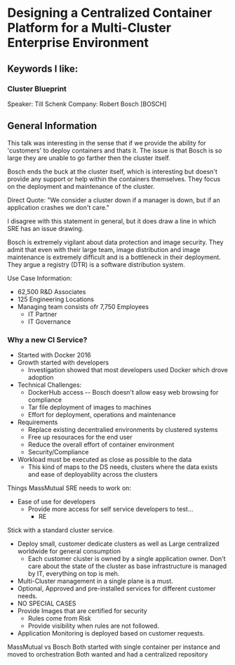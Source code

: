 # Designing a Centralized Container Platform for a Multi-Cluster Enterprise Environment
## Keywords I like:
### Cluster Blueprint

Speaker: Till Schenk
Company: Robert Bosch [BOSCH]

## General Information
This talk was interesting in the sense that if we provide the ability for 'customers' to deploy containers and thats it. The issue is that Bosch is so large they are unable to go farther then the cluster itself.

Bosch ends the buck at the cluster itself, which is interesting but doesn't provide any support or help within the containers themselves.  They focus on the deployment and maintenance of the cluster.

Direct Quote: "We consider a cluster down if a manager is down, but if an application crashes we don't care."

I disagree with this statement in general, but it does draw a line in which SRE has an issue drawing.

Bosch is extremely vigilant about data protection and image security. They admit that even with their large team, image distribution and image maintenance is extremely difficult and is a bottleneck in their deployment.  They argue a registry (DTR) is a software distribution system.




Use Case Information:
- 62,500 R&D Associates
- 125 Engineering Locations
- Managing team consists ofr 7,750 Employees
    - IT Partner
    - IT Governance

### Why a new CI Service?
- Started with Docker 2016
- Growth started with developers
    + Investigation showed that most developers used Docker which drove adoption
- Technical Challenges:
    + DockerHub access -- Bosch doesn't allow easy web browsing for compliance
    + Tar file deployment of images to machines
    + Effort for deployment, operations and maintenance
- Requirements
    + Replace existing decentralied environments by clustered systems
    + Free up resouraces for the end user
    + Reduce the overall effort of container environment
    + Security/Compliance
- Workload must be executed as close as possible to the data
    + This kind of maps to the DS needs, clusters where the data exists and ease of deployability across the clusters

Things MassMutual SRE needs to work on:
- Ease of use for developers
    + Provide more access for self service developers to test...
        * RE


Stick with a standard cluster service.
- Deploy small, customer dedicate clusters as well as Large centralized worldwide for general consumption
    + Each customer cluster is owned by a single application owner. Don't care about the state of the cluster as base infrastructure is managed by IT, everything on top is meh.
- Multi-Cluster management in a single plane is a must.
- Optional, Approved and pre-installed services for different customer needs.
- NO SPECIAL CASES
- Provide Images that are certified for security
    + Rules come from Risk
    + Provide visibility when rules are not followed.
- Application Monitoring is deployed based on customer requests.


MassMutual vs Bosch
Both started with single container per instance and moved to orchestration
Both wanted and had a centralized repository